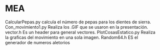 # MEA

CalcularPepas.py   calcula el número de pepas para los dientes de sierra.
Con_movimiento1.py   Realiza los .GIF que se usaron en la presentación.
vector.h             Es un header para general vectores.
PlotCosasEstatico.py Realiza la graficas del movimiento en una sola imagen.
Random64.h           ES el generador de numeros aletorios
